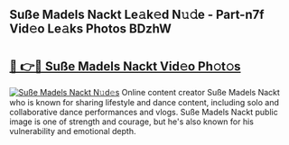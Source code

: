 ## Suße Madels Nackt Le𝚊k𝚎d N𝚞𝚍e - Part-n7f Vid𝚎o Le𝚊ks Photos BDzhW

# <h2><a href="http://fb7h73.evod.top/?m=Su%c3%9fe+Madels+Nackt">🔗 👉🔴 Suße Madels Nackt Vid𝚎o Ph𝚘t𝚘s</a></h2>

[![Suße Madels Nackt N𝚞d𝚎s](https://i.imgur.com/8V9OHl7.gif)](http://fb7h73.evod.top/?m=Su%c3%9fe+Madels+Nackt)
Online content creator Suße Madels Nackt who is known for sharing lifestyle and dance content, including solo and collaborative dance performances and vlogs. Suße Madels Nackt public image is one of strength and courage, but he's also known for his vulnerability and emotional depth. 
